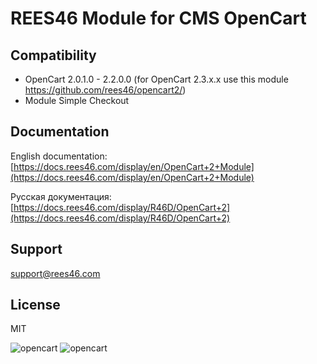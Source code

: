 # REES46 Module for CMS OpenCart

## Compatibility

* OpenCart 2.0.1.0 - 2.2.0.0 (for OpenCart 2.3.x.x use this module https://github.com/rees46/opencart2/)
* Module Simple Checkout

## Documentation

English documentation: [https://docs.rees46.com/display/en/OpenCart+2+Module](https://docs.rees46.com/display/en/OpenCart+2+Module)

Русская документация: [https://docs.rees46.com/display/R46D/OpenCart+2](https://docs.rees46.com/display/R46D/OpenCart+2)

## Support

[support@rees46.com](mailto:support@rees46.com)

## License

MIT

![opencart](https://api.rees46.com/marker/opencart)
![opencart](https://googleads.g.doubleclick.net/pagead/viewthroughconversion/871826946/?value=0&guid=ON&script=0)
